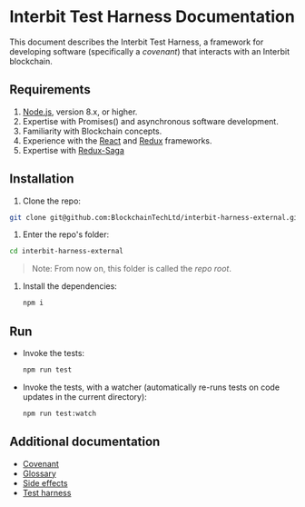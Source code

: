 # Interbit Test Harness Documentation

This document describes the Interbit Test Harness, a framework for
developing software (specifically a _covenant_) that interacts with
an Interbit blockchain.


## Requirements

1.  [Node.js](https://nodejs.org/), version 8.x, or higher.
1.  Expertise with Promises() and asynchronous software development.
1.  Familiarity with Blockchain concepts.
1.  Experience with the [React](https://reactjs.org/) and
    [Redux](https://redux.js.org/) frameworks.
1.  Expertise with [Redux-Saga](https://redux-saga.js.org/)


## Installation

1.  Clone the repo:

  ```bash
  git clone git@github.com:BlockchainTechLtd/interbit-harness-external.git
  ```

1.  Enter the repo's folder:

  ```bash
  cd interbit-harness-external
  ```

  > Note: From now on, this folder is called the _repo root_.

1.  Install the dependencies:

    ```bash
    npm i
    ```


## Run

*   Invoke the tests:

    ```bash
    npm run test
    ```

*   Invoke the tests, with a watcher (automatically re-runs tests on
    code updates in the current directory):

    ```bash
    npm run test:watch
    ```


## Additional documentation

* [Covenant](covenant.md)
* [Glossary](glossary.md)
* [Side effects](side_effects.md)
* [Test harness](harness.md)
